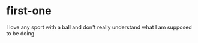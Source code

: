 # first-one

I love any sport with a ball and don't really understand what I am supposed to be doing.
